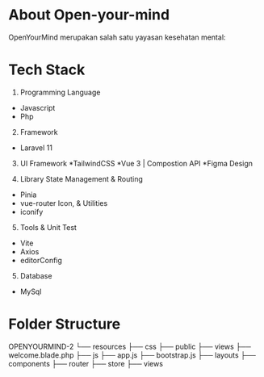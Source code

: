 # About Open-your-mind
OpenYourMind merupakan salah satu yayasan kesehatan mental:

# Tech Stack
1. Programming Language
  * Javascript
  * Php

2. Framework
  * Laravel 11

3. UI Framework
  *TailwindCSS
  *Vue 3 | Compostion API
  *Figma Design

4. Library
State Management & Routing
  * Pinia
  * vue-router
Icon, & Utilities
  * iconify

5. Tools & Unit Test
  * Vite
  * Axios
  * editorConfig

5. Database
  * MySql

# Folder Structure
OPENYOURMIND-2
└── resources
	├── css
	├── public
	├── views
        ├── welcome.blade.php
	├── js
	    ├── app.js
	    ├── bootstrap.js
	    ├── layouts
	    ├── components
	    ├── router
	    ├── store
	    ├── views
